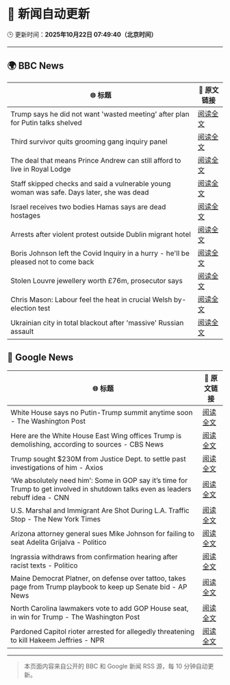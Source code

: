 # 🧠 新闻自动更新

🕒 更新时间：**2025年10月22日 07:49:40（北京时间）**

---

## 🌍 BBC News

| 🌐 标题 | 🔗 原文链接 |
|--------|-------------|
| Trump says he did not want 'wasted meeting' after plan for Putin talks shelved | [阅读全文](https://www.bbc.com/news/articles/c4gjp73gp41o?at_medium=RSS&at_campaign=rss) |
| Third survivor quits grooming gang inquiry panel | [阅读全文](https://www.bbc.com/news/articles/cwykd173l3vo?at_medium=RSS&at_campaign=rss) |
| The deal that means Prince Andrew can still afford to live in Royal Lodge | [阅读全文](https://www.bbc.com/news/articles/cgmx1gxv1e7o?at_medium=RSS&at_campaign=rss) |
| Staff skipped checks and said a vulnerable young woman was safe. Days later, she was dead | [阅读全文](https://www.bbc.com/news/articles/cz91e1e23wzo?at_medium=RSS&at_campaign=rss) |
| Israel receives two bodies Hamas says are dead hostages | [阅读全文](https://www.bbc.com/news/articles/cd675jygwp1o?at_medium=RSS&at_campaign=rss) |
| Arrests after violent protest outside Dublin migrant hotel | [阅读全文](https://www.bbc.com/news/articles/c629zg8v8jpo?at_medium=RSS&at_campaign=rss) |
| Boris Johnson left the Covid Inquiry in a hurry - he'll be pleased not to come back | [阅读全文](https://www.bbc.com/news/articles/cj6nennz0nyo?at_medium=RSS&at_campaign=rss) |
| Stolen Louvre jewellery worth £76m, prosecutor says | [阅读全文](https://www.bbc.com/news/articles/cj9722wlmj7o?at_medium=RSS&at_campaign=rss) |
| Chris Mason: Labour feel the heat in crucial Welsh by-election test | [阅读全文](https://www.bbc.com/news/articles/cy4pv88717po?at_medium=RSS&at_campaign=rss) |
| Ukrainian city in total blackout after 'massive' Russian assault | [阅读全文](https://www.bbc.com/news/articles/cn8vrxjdd5go?at_medium=RSS&at_campaign=rss) |

## 📰 Google News

| 🌐 标题 | 🔗 原文链接 |
|--------|-------------|
| White House says no Putin-Trump summit anytime soon - The Washington Post | [阅读全文](https://news.google.com/rss/articles/CBMilgFBVV95cUxOd2VuSFAxdTM4TEs0TkozRExFeklEeVh0VkJDVkswcTJzN0lIQVlLMjNWeHhKTTBvWFB4em0tZUlmcU9KcFRlamRSWE5paWpxNXdacGxGckFsNTZwQjF4T0lQcXFJd05SZXhqaWM1ZU9qNzNWMjJsNElVWWVGWWpJMVN4TTc4aTdoc1p6REFKeVducW1ZNnc?oc=5) |
| Here are the White House East Wing offices Trump is demolishing, according to sources - CBS News | [阅读全文](https://news.google.com/rss/articles/CBMifEFVX3lxTE1zLUZaTjQyR0xJYU5teHVDb2pEd1pQQVdQZWdMZEtDN3c1ZWczek1OdVR6RU9PYzhZNFlWbDFISG9yXzVORzI1aGNOY0pEejA1bmdUT0tna0FIX212RTRwVlBRbjI3UGZYOUFlWnlpNjEwQ0FPQ2xURU9TdHDSAYIBQVVfeXFMTm84WU1fS1BGbVZlLUVpeTZkS1pNSEd0MFRrTWpkYnRuTm1Ja0p6MllHdmtqUmRpTXhSVWhSWklucDh4RjJEei1aU3lrSXp4NWFwc0p6OXJ1UnJBM1EwTElDRmhkMTFmUUM4cVQ4VnFDUS1UUG1YMGZ1TW1xOVBaVnpoZw?oc=5) |
| Trump sought $230M from Justice Dept. to settle past investigations of him - Axios | [阅读全文](https://news.google.com/rss/articles/CBMihwFBVV95cUxPMkoxMHpUU0UzVnlxV3VnU2dlZVFhNV85TWhudVNKV3Q4TmNBVWt6S2ZKVldMVmFoRnQ4QV9JY0RuZXo2QzhsejYxTEFka3M2dWZvRHJUbnNleUlDTEs0WlNLSWUxdDVKNS1xWUNOY285QVlXNDlrRXEzZjFkaF8wRnRoTW4xNWc?oc=5) |
| ‘We absolutely need him’: Some in GOP say it’s time for Trump to get involved in shutdown talks even as leaders rebuff idea - CNN | [阅读全文](https://news.google.com/rss/articles/CBMiigFBVV95cUxNQmYxXzVlTTZkYVQ5ZjJUY0JpQjB4UlI0OHJRbV8wa05qMkhCQ2dtUk9idlVnSHEzSENzcHpVVUQ2eERydFpCRzRVbGhMaFdmZ3V1RDA5UHNZZmljOW90MHllQkJBV2Z5TjBiRDhVYjl5Yk55RWYxMlVzNFBIa3NJVEllWVZTMWZQbkE?oc=5) |
| U.S. Marshal and Immigrant Are Shot During L.A. Traffic Stop - The New York Times | [阅读全文](https://news.google.com/rss/articles/CBMijAFBVV95cUxQVk9PeW5ZLUtLU2lfbjFQQVFRVXJWeThsaGJENlN1eWczSmV6ZWxLU3dmYmtrdGFlbjkyUFREaUltSzF4Rm8tLTdhNkpwRnF2blFic3FrRjRGUi1naGRSQVVZcEFPSzl5dGw0M21mOE5oNzBpUGhZTEJ5emtKTDJ2QTk0cTUtU0o0aHRSdg?oc=5) |
| Arizona attorney general sues Mike Johnson for failing to seat Adelita Grijalva - Politico | [阅读全文](https://news.google.com/rss/articles/CBMimwFBVV95cUxQbXZYSF9HTjlwdVBoa3lXMXNWNHJBMTltZDJSTXA3YXJOOUxkUGFGdDdHTTl6OFFsYmhFc2UtWFpwNVd2YkVHa0tHTVcwTjVfNDRvX1RudFFialRhQmdkNkR2M29VNzQ2aVdYaFFsX3JiS0c1RVo3dzVPU3ZjdmhQbXV3Mi1QeHJiMFQzSTY4QVBGMmZ3SG4tVC1hQQ?oc=5) |
| Ingrassia withdraws from confirmation hearing after racist texts - Politico | [阅读全文](https://news.google.com/rss/articles/CBMimwFBVV95cUxOX2VXcDNHcHFvdTdHSEhHUU5yRVJRcWZVVXUtenNzUndRTE04ak5UZXJkZk9yZ0E1aWtiSzZ5YjhydHVwZ3F3OXpEM3BxbjNSY25xVWZHUWJfZnVhZG1EY0gxeWROTEtBbnBkVFotUFh6cU1INjZfdk9qN0dIU1hRT2JPaVVTdEVSeW81ZDVEZEt2YUxPbmYxQ0Vqdw?oc=5) |
| Maine Democrat Platner, on defense over tattoo, takes page from Trump playbook to keep up Senate bid - AP News | [阅读全文](https://news.google.com/rss/articles/CBMiqwFBVV95cUxNb3doaG1IZGsxeE1aNEMwX1B6cFQ5bXhWMXlIRm5lSS1vM3JjNXhsYS1fd3RxVFpHWlRqY1c4cFUtNE9JOFd6YUM0Y053VFV5TDM1NFYxU0tnSjV5RHdfMXNRWUR3M19RNjZlZXNwQmUtM3owQXpXcjVlWmhLVnpuLTdKSnZReVNSdzN1UTFaRENrdzYxNWNyeEZSakFOQnJ0UzNEaXV6OXNKT3c?oc=5) |
| North Carolina lawmakers vote to add GOP House seat, in win for Trump - The Washington Post | [阅读全文](https://news.google.com/rss/articles/CBMilgFBVV95cUxQMFhEZl8yWGxVVmtTNW9LUi1nN2lNRVE1a2c0Q0xsRXpTZTVLTWwxdXk5T0hqMTNFdVBCWDM2UTFYcXlZdTdySXFLdkdhck9YUjlyYkx3eWhmaGhBSk45by1jTlNQbDNLMmYyOE5faTZ6eWRra1dCcnFBdmdmc3h0YVhkTGM4M0k0SmVwUXd4MHAzbEppenc?oc=5) |
| Pardoned Capitol rioter arrested for allegedly threatening to kill Hakeem Jeffries - NPR | [阅读全文](https://news.google.com/rss/articles/CBMikgFBVV95cUxQSGZodU9BMHV4c0R1dlVONkRvdU0xaFJuR2tYbnplUEtrcjhBTE0wVjAxWENOOXNuTEtEc0NoTXgydVh2eFVHMU9BNXJGWjJkNEdOeVRsRktZS3dEbUJScHBTTVhTY1VhdmM3VVQ5VUdVY3N0Tk9QUElMazdJQlNYQktGaXBWYTg1Sm9UVjFBRWxXZw?oc=5) |

---
> 本页面内容来自公开的 BBC 和 Google 新闻 RSS 源，每 10 分钟自动更新。